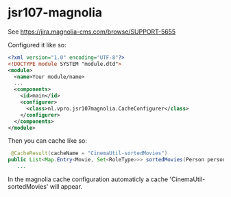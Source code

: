 # jsr107-magnolia
See https://jira.magnolia-cms.com/browse/SUPPORT-5655


Configured it like so:
```xml
<?xml version="1.0" encoding="UTF-8"?>
<!DOCTYPE module SYSTEM "module.dtd">
<module>
  <name>Your module/name>
  ...
  <components>
    <id>main</id>
    <configurer>
      <class>nl.vpro.jsr107magnolia.CacheConfigurer</class>
    </configurer>
  </components>
</module>
```

Then you can cache like so:

```java
 @CacheResult(cacheName = "CinemaUtil-sortedMovies")
public List<Map.Entry<Movie, Set<RoleType>>> sortedMovies(Person person) {
   ...
```

In the magnolia cache configuration automaticly a cache 'CinemaUtil-sortedMovies' will appear.
